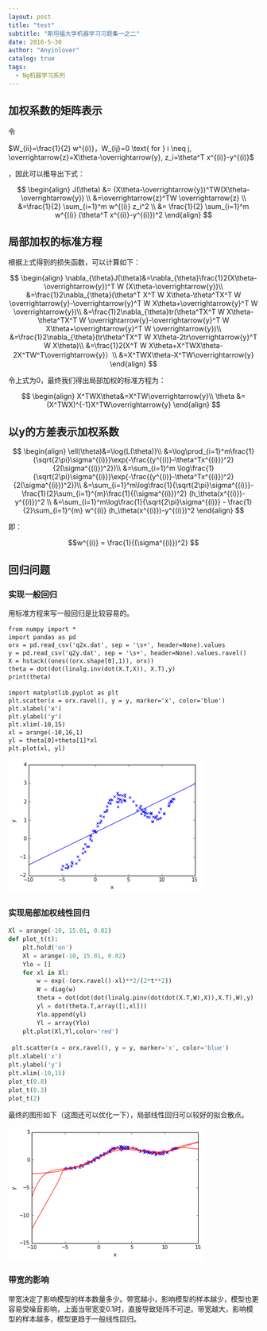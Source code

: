 ```yaml
---
layout: post
title: "test"
subtitle: "斯坦福大学机器学习习题集一之二"
date: 2016-5-30
author: "Anyinlover"
catalog: true
tags:
  - Ng机器学习系列
---
```


## 加权系数的矩阵表示
令

$W_{ii}=\frac{1}{2} w^{(i)}，W_{ij}=0 \text{ for } i \neq j, \overrightarrow{z}=X\theta-\overrightarrow{y}, z_i=\theta^T x^{(i)}-y^{(i)}$

，因此可以推导出下式：

$$
\begin{align}
J(\theta) &= (X\theta-\overrightarrow{y})^TW(X\theta-\overrightarrow{y}) \\
&=\overrightarrow{z}^TW \overrightarrow{z} \\
&=\frac{1}{2} \sum_{i=1}^m w^{(i)} z_i^2 \\
&= \frac{1}{2} \sum_{i=1}^m w^{(i)} (\theta^T x^{(i)}-y^{(i)})^2
\end{align}
$$

## 局部加权的标准方程
根据上式得到的损失函数，可以计算如下：

$$
\begin{align}
\nabla_{\theta}J(\theta)&=\nabla_{\theta}\frac{1}2(X\theta-\overrightarrow{y})^T W (X\theta-\overrightarrow{y})\\
&=\frac{1}2\nabla_{\theta}(\theta^T X^T W X\theta-\theta^TX^T W \overrightarrow{y}-\overrightarrow{y}^T W X\theta+\overrightarrow{y}^T W \overrightarrow{y})\\
&=\frac{1}2\nabla_{\theta}tr(\theta^TX^T W X\theta-\theta^TX^T W \overrightarrow{y}-\overrightarrow{y}^T W X\theta+\overrightarrow{y}^T W \overrightarrow{y})\\
&=\frac{1}2\nabla_{\theta}(tr\theta^TX^T W X\theta-2tr\overrightarrow{y}^T W X\theta)\\
&=\frac{1}2(X^T W X\theta+X^TWX\theta-2X^TW^T\overrightarrow{y}）\\
&=X^TWX\theta-X^TW\overrightarrow{y}
\end{align}
$$

令上式为0，最终我们得出局部加权的标准方程为：

$$
\begin{align}
X^TWX\theta&=X^TW\overrightarrow{y}\\
\theta &= (X^TWX)^{-1}X^TW\overrightarrow{y}
\end{align}
$$

## 以y的方差表示加权系数

$$
\begin{align}
\ell(\theta)&=\log{L(\theta)}\\
&=\log\prod_{i=1}^m\frac{1}{\sqrt{2\pi}\sigma^{(i)}}\exp(-\frac{(y^{(i)}-\theta^Tx^{(i)})^2}{2(\sigma^{(i)})^2})\\
&=\sum_{i=1}^m \log\frac{1}{\sqrt{2\pi}\sigma^{(i)}}\exp(-\frac{(y^{(i)}-\theta^Tx^{(i)})^2}{2(\sigma^{(i)})^2})\\
&=\sum_{i=1}^m\log\frac{1}{\sqrt{2\pi}\sigma^{(i)}}-\frac{1}{2}\sum_{i=1}^{m}\frac{1}{(\sigma^{(i)})^2} (h_\theta(x^{(i)})-y^{(i)})^2 \\
&=\sum_{i=1}^m\log\frac{1}{\sqrt{2\pi}\sigma^{(i)}} - \frac{1}{2}\sum_{i=1}^{m} w^{(i)} (h_\theta(x^{(i)})-y^{(i)})^2
\end{align}
$$

即：

$$w^{(i)} = \frac{1}{(\sigma^{(i)})^2} $$

## 回归问题

### 实现一般回归
用标准方程来写一般回归是比较容易的。

~~~
from numpy import *
import pandas as pd
orx = pd.read_csv('q2x.dat', sep = '\s+', header=None).values
y = pd.read_csv('q2y.dat', sep = '\s+', header=None).values.ravel()
X = hstack((ones((orx.shape[0],1)), orx))
theta = dot(dot(linalg.inv(dot(X.T,X)), X.T),y)
print(theta)

import matplotlib.pyplot as plt
plt.scatter(x = orx.ravel(), y = y, marker='x', color='blue')
plt.xlabel('x')
plt.ylabel('y')
plt.xlim(-10,15)
xl = arange(-10,16,1)
yl = theta[0]+theta[1]*xl
plt.plot(xl, yl)
~~~

![ps1_2_1](\img\ps1_2_1.png)

### 实现局部加权线性回归

~~~ python
Xl = arange(-10, 15.01, 0.02)
def plot_t(t):
    plt.hold('on')
    Xl = arange(-10, 15.01, 0.02)
    Ylo = []
    for xl in Xl:
        w = exp(-(orx.ravel()-xl)**2/(2*t**2))
        W = diag(w)
        theta = dot(dot(dot(linalg.pinv(dot(dot(X.T,W),X)),X.T),W),y)
        yl = dot(theta.T,array([1,xl]))
        Ylo.append(yl)
        Yl = array(Ylo)
    plt.plot(Xl,Yl,color='red')

 plt.scatter(x = orx.ravel(), y = y, marker='x', color='blue')
plt.xlabel('x')
plt.ylabel('y')
plt.xlim(-10,15)
plot_t(0.8)
plot_t(0.3)
plot_t(2)
~~~

最终的图形如下（这图还可以优化一下），局部线性回归可以较好的拟合散点。

![ps1_2_1](\img\ps1_2_2.png)

### 带宽的影响
带宽决定了影响模型的样本数量多少。带宽越小，影响模型的样本越少，模型也更容易受噪音影响，上面当带宽变0.1时，直接导致矩阵不可逆。带宽越大，影响模型的样本越多，模型更趋于一般线性回归。
